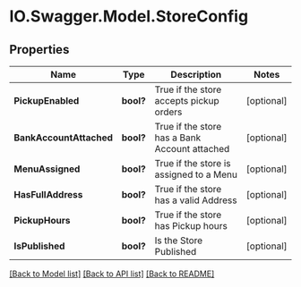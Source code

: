 # IO.Swagger.Model.StoreConfig
## Properties

Name | Type | Description | Notes
------------ | ------------- | ------------- | -------------
**PickupEnabled** | **bool?** | True if the store accepts pickup orders | [optional] 
**BankAccountAttached** | **bool?** | True if the store has a Bank Account attached | [optional] 
**MenuAssigned** | **bool?** | True if the store is assigned to a Menu | [optional] 
**HasFullAddress** | **bool?** | True if the store has a valid Address | [optional] 
**PickupHours** | **bool?** | True if the store has Pickup hours | [optional] 
**IsPublished** | **bool?** | Is the Store Published | [optional] 

[[Back to Model list]](../README.md#documentation-for-models) [[Back to API list]](../README.md#documentation-for-api-endpoints) [[Back to README]](../README.md)

